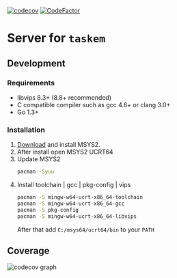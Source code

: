 [![codecov](https://codecov.io/gh/taskemapp/server/graph/badge.svg?token=13F6QIQ717)](https://codecov.io/gh/taskemapp/server)
[![CodeFactor](https://www.codefactor.io/repository/github/taskemapp/server/badge)](https://www.codefactor.io/repository/github/taskemapp/server)

# Server for `taskem`

## Development

### Requirements

- libvips 8.3+ (8.8+ recommended)
- C compatible compiler such as gcc 4.6+ or clang 3.0+
- Go 1.3+

### Installation

1. [Download](https://www.msys2.org/) and install MSYS2.
2. After install open MSYS2 UCRT64
3. Update MSYS2
    ```bash
    pacman -Syuu
    ```
4. Install toolchain | gcc | pkg-config | vips
    ```bash
    pacman -S mingw-w64-ucrt-x86_64-toolchain
    pacman -S mingw-w64-ucrt-x86_64-gcc
    pacman -S pkg-config
    pacman -S mingw-w64-ucrt-x86_64-libvips
    ```
   After that add `C:/msys64/ucrt64/bin` to your `PATH`

## Coverage

![codecov graph](https://codecov.io/gh/taskemapp/server/graphs/sunburst.svg?token=13F6QIQ717)